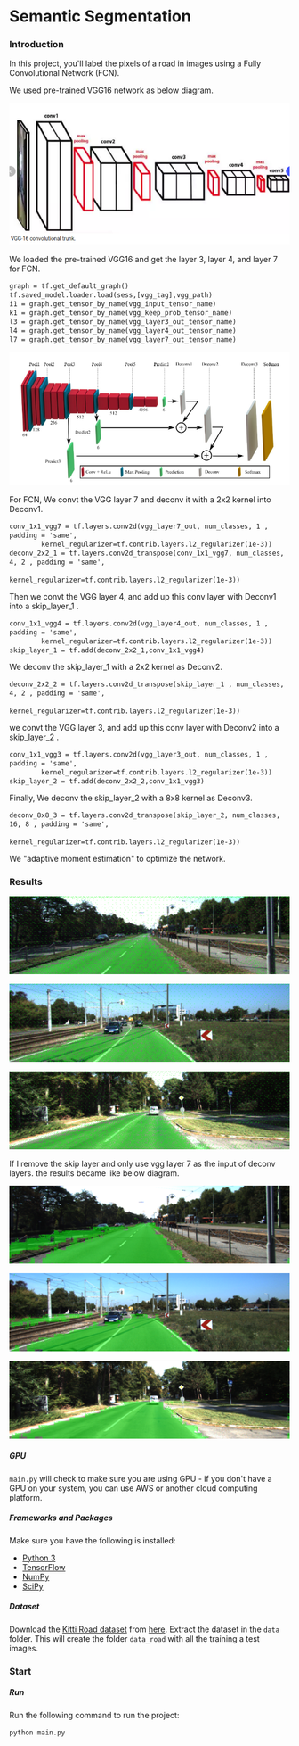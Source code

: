 # Semantic Segmentation
### Introduction
In this project, you'll label the pixels of a road in images using a Fully Convolutional Network (FCN).

We used pre-trained VGG16 network as below diagram.

![original VGG](./data/VGG16.png)


We loaded the pre-trained VGG16 and get the layer 3, layer 4, and layer 7 for FCN.


    graph = tf.get_default_graph()
    tf.saved_model.loader.load(sess,[vgg_tag],vgg_path)
    i1 = graph.get_tensor_by_name(vgg_input_tensor_name)
    k1 = graph.get_tensor_by_name(vgg_keep_prob_tensor_name)
    l3 = graph.get_tensor_by_name(vgg_layer3_out_tensor_name)
    l4 = graph.get_tensor_by_name(vgg_layer4_out_tensor_name)
    l7 = graph.get_tensor_by_name(vgg_layer7_out_tensor_name)


![FCN](./data/FCN.png)

For FCN, We convt the VGG layer 7 and deconv it with a 2x2 kernel into Deconv1.

    conv_1x1_vgg7 = tf.layers.conv2d(vgg_layer7_out, num_classes, 1 , padding = 'same',
			kernel_regularizer=tf.contrib.layers.l2_regularizer(1e-3))
    deconv_2x2_1 = tf.layers.conv2d_transpose(conv_1x1_vgg7, num_classes, 4, 2 , padding = 'same',
                        kernel_regularizer=tf.contrib.layers.l2_regularizer(1e-3))
                        
Then we convt the VGG layer 4, and add up this conv layer with Deconv1 into a skip_layer_1 .                       
                        
    conv_1x1_vgg4 = tf.layers.conv2d(vgg_layer4_out, num_classes, 1 , padding = 'same',
			kernel_regularizer=tf.contrib.layers.l2_regularizer(1e-3))
    skip_layer_1 = tf.add(deconv_2x2_1,conv_1x1_vgg4)
 
 We deconv the skip_layer_1 with a 2x2 kernel as Deconv2.
    
    deconv_2x2_2 = tf.layers.conv2d_transpose(skip_layer_1 , num_classes, 4, 2 , padding = 'same',
                        kernel_regularizer=tf.contrib.layers.l2_regularizer(1e-3))
                        
we convt the VGG layer 3, and add up this conv layer with Deconv2 into a skip_layer_2 .                           
                        
    conv_1x1_vgg3 = tf.layers.conv2d(vgg_layer3_out, num_classes, 1 , padding = 'same',
			kernel_regularizer=tf.contrib.layers.l2_regularizer(1e-3))
    skip_layer_2 = tf.add(deconv_2x2_2,conv_1x1_vgg3)
  
Finally, We deconv the skip_layer_2 with a 8x8 kernel as Deconv3.
  
    deconv_8x8_3 = tf.layers.conv2d_transpose(skip_layer_2, num_classes, 16, 8 , padding = 'same',
                        kernel_regularizer=tf.contrib.layers.l2_regularizer(1e-3))


We "adaptive moment estimation" to optimize the network.

### Results

![skip1](./data/um_000002_skip.png)

![skip2](./data/um_000003_skip.png)

![skip3](./data/um_000006_skip.png)

If I remove the skip layer and only use vgg layer 7 as the input of deconv layers.
the results became like below diagram.

![skip1](./data/um_000002.png)

![skip2](./data/um_000003.png)

![skip3](./data/um_000006.png)

##### GPU
`main.py` will check to make sure you are using GPU - if you don't have a GPU on your system, you can use AWS or another cloud computing platform.
##### Frameworks and Packages
Make sure you have the following is installed:
 - [Python 3](https://www.python.org/)
 - [TensorFlow](https://www.tensorflow.org/)
 - [NumPy](http://www.numpy.org/)
 - [SciPy](https://www.scipy.org/)
##### Dataset
Download the [Kitti Road dataset](http://www.cvlibs.net/datasets/kitti/eval_road.php) from [here](http://www.cvlibs.net/download.php?file=data_road.zip).  Extract the dataset in the `data` folder.  This will create the folder `data_road` with all the training a test images.

### Start

##### Run
Run the following command to run the project:
```
python main.py
```


